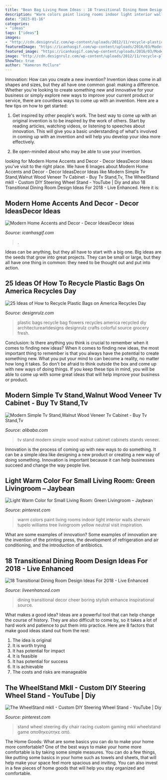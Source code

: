 ```yaml
---
title: "Bean Bag Living Room Ideas : 18 Transitional Dining Room Design Ideas For 2018"
description: "Warm colors paint living rooms indoor light interior walls sherwin tupelo williams tree livingroom yellow neutral visit inspiration"
date: "2023-01-16"
categories:
- "ideas"
tags: ["ideas"]
images:
- "http://cdn.designrulz.com/wp-content/uploads/2012/11/recycle-plastic-bag-designrulz-012.jpg"
featuredImage: "https://icanhasgif.com/wp-content/uploads/2016/03/Modern-Home-Accents-and-Decor-1024x768.jpg"
featured_image: "https://icanhasgif.com/wp-content/uploads/2016/03/Modern-Home-Accents-and-Decor-1024x768.jpg"
image: "http://cdn.designrulz.com/wp-content/uploads/2012/11/recycle-plastic-bag-designrulz-012.jpg"
ShowToc: true
author: "Kameron McClure"
---
```



Innovation: How can you create a new invention?
Invention ideas come in all shapes and sizes, but they all have one common goal: making a difference. Whether you're looking to create something new and innovative for your business or simply explore new ways to improve your current product or service, there are countless ways to come up with an invention. Here are a few tips on how to get started:
1. Get inspired by other people's work. The best way to come up with an original invention is to be inspired by the work of others. Start by reading articles, watching videos, or listening to speeches about innovation. This will give you a basic understanding of what's involved in coming up with an invention and will help you develop your idea more effectively.

2. Be open-minded about who may be able to use your invention.

	

		
looking for Modern Home Accents and Decor - Decor IdeasDecor Ideas you've visit to the right place. We have 6 Images about Modern Home Accents and Decor - Decor IdeasDecor Ideas like Modern Simple Tv Stand,Walnut Wood Veneer Tv Cabinet - Buy Tv Stand,Tv, The WheelStand mkII - Custom DIY Steering Wheel Stand - YouTube | Diy and also 18 Transitional Dining Room Design Ideas For 2018 - Live Enhanced. Here it is:
		
    
## Modern Home Accents And Decor - Decor IdeasDecor Ideas

<img loading=lazy src="https://icanhasgif.com/wp-content/uploads/2016/03/Modern-Home-Accents-and-Decor-1024x768.jpg" onerror="this.onerror=null;this.src='https://tse3.mm.bing.net/th?id=OIP.bCfliMcV9UySAz_B0Q8i8QHaFj&amp;pid=15.1';" alt="Modern Home Accents and Decor - Decor IdeasDecor Ideas">

_Source: icanhasgif.com_

>. 

	

Ideas can be anything, but they all have to start with a big one. Big ideas are the seeds that grow into great projects. They can be small or large, but they all have one thing in common: they need to be thought out and put into action.

    
## 25 Ideas Of How To Recycle Plastic Bags On America Recycles Day

<img loading=lazy src="http://cdn.designrulz.com/wp-content/uploads/2012/11/recycle-plastic-bag-designrulz-012.jpg" onerror="this.onerror=null;this.src='https://tse2.mm.bing.net/th?id=OIP.jBi1vPCg8aSsHS29aasZNAHaFj&amp;pid=15.1';" alt="25 Ideas of How to Recycle Plastic Bags on America Recycles Day">

_Source: designrulz.com_

>plastic bags recycle bag flowers recycles america recycled diy architectureartdesigns designrulz crafts colorful source grocery fresh. 

	

Conclusion: Is there anything you think is crucial to remember when it comes to finding new ideas?
When it comes to finding new ideas, the most important thing to remember is that you always have the potential to create something new. What you put your mind to can become a reality, no matter how long it takes. So don't be afraid to think outside the box and come up with new ways of doing things. If you keep these tips in mind, you will be able to come up with some great ideas that will help improve your business or product.

    
## Modern Simple Tv Stand,Walnut Wood Veneer Tv Cabinet - Buy Tv Stand,Tv

<img loading=lazy src="http://sc01.alicdn.com/kf/HTB14f_qk4PI8KJjSspf763CFXXaR/220968994/HTB14f_qk4PI8KJjSspf763CFXXaR.png" onerror="this.onerror=null;this.src='https://tse4.mm.bing.net/th?id=OIP.-REYPi6h0ZRYYTM9J5U6JAHaFs&amp;pid=15.1';" alt="Modern Simple Tv Stand,Walnut Wood Veneer Tv Cabinet - Buy Tv Stand,Tv">

_Source: alibaba.com_

>tv stand modern simple wood walnut cabinet cabinets stands veneer. 

	

Innovation is the process of coming up with new ways to do something. It can be a simple idea like designing a new product or creating a new way of doing something. Innovation is important because it can help businesses succeed and change the way people live.

    
## Light Warm Color For Small Living Room: Green Livingroom – Jaybean

<img loading=lazy src="https://i.pinimg.com/736x/8e/a9/bd/8ea9bd05b50a581fb1fac7232c0de1df--indoor-paint-colors-warm-paint-colors.jpg" onerror="this.onerror=null;this.src='https://tse4.mm.bing.net/th?id=OIP.P4e5frJKddzbg9wVj9F6MwHaFu&amp;pid=15.1';" alt="Light Warm Color for Small Living Room: Green Livingroom – Jaybean">

_Source: pinterest.com_

>warm colors paint living rooms indoor light interior walls sherwin tupelo williams tree livingroom yellow neutral visit inspiration. 

	

What are some examples of innovation?
Some examples of innovation are the invention of the printing press, the development of refrigeration and air conditioning, and the introduction of antibiotics.

    
## 18 Transitional Dining Room Design Ideas For 2018 - Live Enhanced

<img loading=lazy src="http://www.liveenhanced.com/wp-content/uploads/2018/03/Transitional-Dining-Room-Design-Ideas-1.jpg" onerror="this.onerror=null;this.src='https://tse4.mm.bing.net/th?id=OIP.JIY3RwayPVRtBPRJKwSM6QHaFN&amp;pid=15.1';" alt="18 Transitional Dining Room Design Ideas For 2018 - Live Enhanced">

_Source: liveenhanced.com_

>dining transitional decor cheer boring stylish enhance inspirational source. 

	

What makes a good idea?
Ideas are a powerful tool that can help change the course of history. They are also difficult to come by, so it takes a lot of hard work and patience to put them into practice. Here are 8 factors that make good ideas stand out from the rest: 
1. The idea is original 
2. It is worth trying 
3. It has potential for impact 
4. It is feasible 
5. It has potential for success 
6. It is achievable 
7. The costs and risks are manageable 

    
## The WheelStand MkII - Custom DIY Steering Wheel Stand - YouTube | Diy

<img loading=lazy src="https://i.pinimg.com/736x/18/a4/85/18a485d962a26d47e74864d9843c5d16.jpg" onerror="this.onerror=null;this.src='https://tse1.mm.bing.net/th?id=OIP.l50QYPkn3Si6UjnfYx0aZQHaFj&amp;pid=15.1';" alt="The WheelStand mkII - Custom DIY Steering Wheel Stand - YouTube | Diy">

_Source: pinterest.com_

>stand wheel steering diy chair racing custom gaming mkii wheelstand game αποθηκεύτηκε από. 

	

The Home Goods: What are some basics you can do to make your home more comfortable?
One of the best ways to make your home more comfortable is by taking some simple measures. You can do a few things, like putting some basics in your home such as towels and sheets, that will help make your space feel more spacious and inviting. You can also invest in a few pieces of home goods that will help you stay organized and comfortable.

